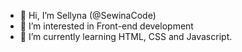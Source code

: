 - 👋 Hi, I’m Sellyna (@SewinaCode)
- 👀 I’m interested in Front-end development
- 🌱 I’m currently learning HTML, CSS and Javascript. 

<!---
SewinaJS/SewinaJS is a ✨ special ✨ repository because its `README.md` (this file) appears on your GitHub profile.
You can click the Preview link to take a look at your changes.
--->
